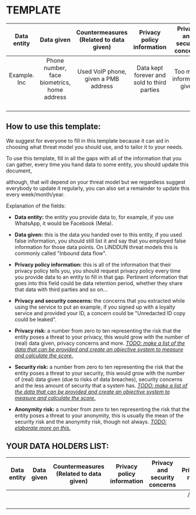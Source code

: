 # TEMPLATE

| Data entity  | Data given                                  | Countermeasures (Related to data given) | Privacy policy information                  | Privacy and security concerns | Privacy risk | Security risk | Anonymity risk |
|:------------:|:-------------------------------------------:|:---------------------------------------:|:-------------------------------------------:|:-----------------------------:|:------------:|:-------------:|:--------------:|
| Example. Inc | Phone number, face biometrics, home address | Used VoIP phone, given a PMB address    | Data kept forever and sold to third parties | Too much information given    | 7/10         | 8/10          | 10/10          |
|              |                                             |                                         |                                             |                               |              |               |                |
|              |                                             |                                         |                                             |                               |              |               |                |
|              |                                             |                                         |                                             |                               |              |               |                |
|              |                                             |                                         |                                             |                               |              |               |                |



## How to use this template:

We suggest for everyone to fill in this template because it can aid in choosing what threat model you should use, and to tailor it to your needs.



To use this template, fill in all the gaps with all of the information that you can gather, every time you hand data to some entity, you should update this document, 

although, that will depend on your threat model but we regardless suggest everybody to update it regularly, you can also set a remainder to update this every week/month/year.

Explanation of the fields:

- **Data entity:** the entity you provide data to, for example, if you use WhatsApp, it would be Facebook (Meta).

- **Data given:** this is the data you handed over to this entity, if you used false information, you should still list it and say that you employed false information for those data points. On LINDDUN threat models this is commonly called "Inbound data flow".

- **Privacy policy information:** this is all of the information that their privacy policy tells you, you should request privacy policy every time you provide data to an entity to fill in that gap. Pertinent information that goes into this field could be data retention period, whether they share that data with third parties and so on...

- **Privacy and security concerns:** the concerns that you extracted while using the service to put an example, if you signed up with a loyalty service and provided your ID, a concern could be "Unredacted ID copy could be leaked".

- **Privacy risk:** a number from zero to ten representing the risk that the entity poses a threat to your privacy, this would grow with the number of (real) data given, privacy concerns and more. <u>*TODO: make a list of the data that can be provided and create an objective system to measure and calculate the score.*</u>

- **Security risk:** a number from zero to ten representing the risk that the entity poses a threat to your security, this would grow with the number of (real) data given (due to risks of data breaches), security concerns and the less amount of security that a system has. <u>*TODO: make a list of the data that can be provided and create an objective system to measure and calculate the score.*</u>

- **Anonymity risk:** a number from zero to ten representing the risk that the entity poses a threat to your anonymity, this is usually the mean of the security risk and the anonymity risk, though not always. <u>*TODO: elaborate more on this.*</u>

## YOUR DATA HOLDERS LIST:



| Data entity | Data given | Countermeasures (Related to data given) | Privacy policy information | Privacy and security concerns | Privacy risk | Security risk | Anonymity risk |
|:-----------:|:----------:|:---------------------------------------:|:--------------------------:|:-----------------------------:|:------------:|:-------------:|:--------------:|
|             |            |                                         |                            |                               | /10          | /10           | /10            |
|             |            |                                         |                            |                               |              |               |                |
|             |            |                                         |                            |                               |              |               |                |
|             |            |                                         |                            |                               |              |               |                |
|             |            |                                         |                            |                               |              |               |                |
